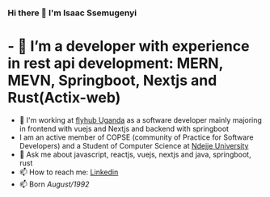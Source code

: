 ### Hi there 👋 I'm Isaac Ssemugenyi

# - 🔭 I’m a developer with experience in rest api development: MERN, MEVN, Springboot, Nextjs and Rust(Actix-web)
- 🌱 I'm working at [flyhub Uganda](https://www.flyhub.co.ug) as a software developer mainly majoring in frontend with vuejs and Nextjs and backend with springboot
- I am an active member of COPSE (community of Practice for Software Developers) and a Student of Computer Science at [Ndejje University](https://ndejjeuniversity.ac.ug)
- 💬 Ask me about javascript, reactjs, vuejs, nextjs and java, springboot, rust
- 📫 How to reach me: [Linkedin](https://linkedin.com/in/isaac-ssemugenyi-08a50346)
- 📫 Born *August/1992*


[//]: #https://docs.github.com/en/rest/overview/endpoints-available-for-github-apps
(https://img.shields.io/static/v1?label=React&message=Reactjs&color=BLUE)


